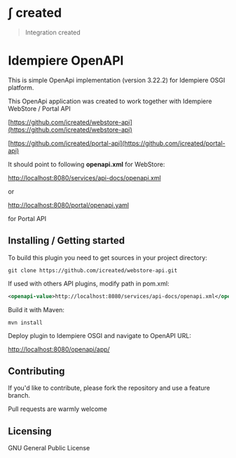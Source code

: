 # &int; created
> Integration created

# Idempiere OpenAPI
> 

This is simple OpenApi implementation (version 3.22.2) for Idempiere OSGI platform.

This OpenApi application was created to work together with Idempiere WebStore / Portal API

[https://github.com/icreated/webstore-api](https://github.com/icreated/webstore-api)

[https://github.com/icreated/portal-api](https://github.com/icreated/portal-api)

It should point to following **openapi.xml** for WebStore:

[http://localhost:8080/services/api-docs/openapi.xml](http://localhost:8080/services/api-docs/openapi.xml)

or 

[http://localhost:8080/portal/openapi.yaml](http://localhost:8080/portal/openapi.yaml)

for Portal API


## Installing / Getting started

To build this plugin you need to get sources in your project directory:

```shell
git clone https://github.com/icreated/webstore-api.git
```

If used with others API plugins, modify path in pom.xml:

```xml
<openapi-value>http://localhost:8080/services/api-docs/openapi.xml</openapi-value>
```

Build it with Maven:

```shell
mvn install
```

Deploy plugin to Idempiere OSGI and navigate to OpenAPI URL:

[http://localhost:8080/openapi/app/](http://localhost:8080/openapi/app/)

## Contributing

If you'd like to contribute, please fork the repository and use a feature
branch. 

Pull requests are warmly welcome


## Licensing

GNU General Public License

